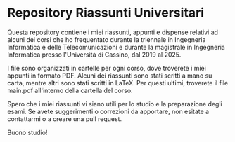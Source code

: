 # Repository Riassunti Universitari

Questa repository contiene i miei riassunti, appunti e dispense relativi ad alcuni dei corsi che ho frequentato durante la triennale in Ingegneria Informatica e delle Telecomunicazioni e durante la magistrale in Ingegneria Informatica presso l'Università di Cassino, dal 2019 al 2025.

I file sono organizzati in cartelle per ogni corso, dove troverete i miei appunti in formato PDF. Alcuni dei riassunti sono stati scritti a mano su carta, mentre altri sono stati scritti in LaTeX. Per questi ultimi, troverete il file main.pdf all'interno della cartella del corso.

Spero che i miei riassunti vi siano utili per lo studio e la preparazione degli esami. Se avete suggerimenti o correzioni da apportare, non esitate a contattarmi o a creare una pull request.

Buono studio!
